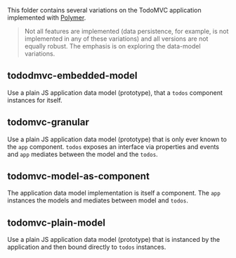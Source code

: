 This folder contains several variations on the TodoMVC application implemented with [Polymer](http://polymer-project.com).

> Not all features are implemented (data persistence, for example, is not implemented in any of these variations) and all versions are not equally robust. The emphasis is on exploring the data-model variations.

## tododmvc-embedded-model

Use a plain JS application data model (prototype), that a `todos` component instances for itself.

## todomvc-granular

Use a plain JS application data model (prototype) that is only ever known to the `app` component. `todos` exposes an interface via properties and events and `app` mediates between the model and the `todos`.

## todomvc-model-as-component

The application data model implementation is itself a component. The `app` instances the models and mediates between model and `todos`.

## todomvc-plain-model

Use a plain JS application data model (prototype) that is instanced by the application and then bound directly to `todos` instances.
